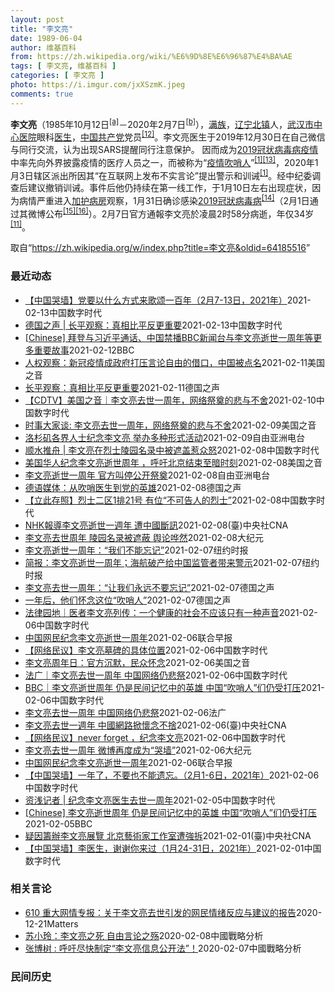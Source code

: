 ```yaml
---
layout: post
title: "李文亮"
date: 1989-06-04
author: 维基百科
from: https://zh.wikipedia.org/wiki/%E6%9D%8E%E6%96%87%E4%BA%AE
tags: [ 李文亮, 维基百科 ]
categories: [ 李文亮 ]
photo: https://i.imgur.com/jxXSzmK.jpeg
comments: true
---
```

<div class="mw-parser-output"><div id="noteTA-72732dd3" class="noteTA"><div class="noteTA-group"><div data-noteta-group-source="module" data-noteta-group="Medicine"></div></div><div class="noteTA-local"><div data-noteta-code="zh-cn:重症监护室; zh-hk:深切治療部; zh-tw:加護病房"></div><div data-noteta-code="zh-cn:体外膜氧合; zh-hk:人工心肺; zh-tw:葉克膜;"></div><div data-noteta-code="zh-hans:互联网+; zh-hant:互聯網+;"></div><div data-noteta-code="zh-cn:卡洛·乌尔巴尼; zh-hk:卡爾婁·武爾班尼; zh-tw:卡洛·厄巴尼;"></div><div data-noteta-code="zh-cn:互联网+; zh-tw:互聯網+;"></div></div></div>

<p><b>李文亮</b>（1985年10月12日<sup id="cite_ref-3" class="reference"><a href="#cite_note-3">[a]</a></sup>－2020年2月7日<sup id="cite_ref-13" class="reference"><a href="#cite_note-13">[b]</a></sup>），<a href="/wiki/%E6%BB%A1%E6%97%8F" title="满族">满族</a>，<a href="/wiki/%E8%BE%BD%E5%AE%81%E7%9C%81" title="辽宁省">辽宁</a><a href="/wiki/%E5%8C%97%E9%95%87%E5%B8%82" title="北镇市">北镇</a>人，<a href="/wiki/%E6%AD%A6%E6%B1%89%E5%B8%82%E4%B8%AD%E5%BF%83%E5%8C%BB%E9%99%A2" title="武汉市中心医院">武汉市中心医院</a>眼科<a href="/wiki/%E5%8C%BB%E7%94%9F" title="医生">医生</a>，<a href="/wiki/%E4%B8%AD%E5%9B%BD%E5%85%B1%E4%BA%A7%E5%85%9A" title="中国共产党">中国共产党</a>党员<sup id="cite_ref-14" class="reference"><a href="#cite_note-14">[12]</a></sup>。李文亮医生于2019年12月30日在自己微信与同行交流，认为出现SARS提醒同行注意保护。 因而成为<a href="/wiki/2019%E5%86%A0%E7%8A%B6%E7%97%85%E6%AF%92%E7%97%85%E7%96%AB%E6%83%85" title="2019冠状病毒病疫情">2019冠状病毒病疫情</a>中率先向外界披露疫情的医疗人员之一，而被称为“<a href="/wiki/%E7%96%AB%E6%83%85" class="mw-redirect" title="疫情">疫情</a><a href="/wiki/%E5%90%B9%E5%93%A8%E4%BA%BA" title="吹哨人">吹哨人</a>”<sup id="cite_ref-财新_1-1" class="reference"><a href="#cite_note-财新-1">[1]</a></sup><sup id="cite_ref-15" class="reference"><a href="#cite_note-15">[13]</a></sup>，2020年1月3日辖区派出所因其“在互联网上发布不实言论”提出警示和训诫<sup id="cite_ref-财新_1-2" class="reference"><a href="#cite_note-财新-1">[1]</a></sup>。经中纪委调查后建议撤销训诫。事件后他仍持续在第一线工作，于1月10日左右出现症状，因为病情严重进入<a href="/wiki/%E5%8A%A0%E8%AD%B7%E7%97%85%E6%88%BF" title="加護病房">加护病房</a>观察，1月31日确诊感染<a href="/wiki/2019%E5%86%A0%E7%8B%80%E7%97%85%E6%AF%92%E7%97%85" class="mw-redirect" title="2019冠狀病毒病">2019冠狀病毒病</a><sup id="cite_ref-监察答记者问_16-0" class="reference"><a href="#cite_note-监察答记者问-16">[14]</a></sup>（2月1日通过其微博公布<sup id="cite_ref-17" class="reference"><a href="#cite_note-17">[15]</a></sup><sup id="cite_ref-18" class="reference"><a href="#cite_note-18">[16]</a></sup>）。2月7日官方通報李文亮於凌晨2时58分病逝，年仅34岁<sup id="cite_ref-wjw.wuhan_12-1" class="reference"><a href="#cite_note-wjw.wuhan-12">[11]</a></sup>。
</p>
</div><noscript><img src="//zh.wikipedia.org/wiki/Special:CentralAutoLogin/start?type=1x1" alt="" title="" width="1" height="1" style="border: none; position: absolute;"></noscript>
<div class="printfooter">取自“<a dir="ltr" href="https://zh.wikipedia.org/w/index.php?title=李文亮&amp;oldid=64185516">https://zh.wikipedia.org/w/index.php?title=李文亮&amp;oldid=64185516</a>”</div><div id="recent-news"><h3>最近动态</h3><ul><li><a href="https://nodebe4.github.io/waimei/2021-02-13/%E4%B8%AD%E5%9B%BD%E5%93%AD%E5%A2%99-%E5%85%9A%E8%A6%81%E4%BB%A5%E4%BB%80%E4%B9%88%E6%96%B9%E5%BC%8F%E6%9D%A5%E6%AD%8C%E9%A2%82%E4%B8%80%E7%99%BE%E5%B9%B4-2%E6%9C%887-13%E6%97%A5-2021%E5%B9%B4" title="【中国哭墙】党要以什么方式来歌颂一百年（2月7-13日，2021年）—— 编者按：2月7-13日，距离李文亮医生的去世已366-342天。这位在武汉新冠疫情期间因为说出真话成为悲剧英雄的普通眼科...">【中国哭墙】党要以什么方式来歌颂一百年（2月7-13日，2021年）</a><time>2021-02-13</time><a class="tag">中国数字时代</a></li>
<li><a href="https://nodebe4.github.io/waimei/2021-02-13/%E5%BE%B7%E5%9B%BD%E4%B9%8B%E5%A3%B0-%E9%95%BF%E5%B9%B3%E8%A7%82%E5%AF%9F-%E7%9C%9F%E7%9B%B8%E6%AF%94%E5%B9%B3%E5%8F%8D%E6%9B%B4%E9%87%8D%E8%A6%81" title="德国之声 | 长平观察：真相比平反更重要—— &quot;一个健康的社会不应该只有一种声音。&quot;一年前，李文亮医生刚刚去世，他留下的这句话遍地回荡，当局倍感压力。一年后，这句话依然激励人...">德国之声 | 长平观察：真相比平反更重要</a><time>2021-02-13</time><a class="tag">中国数字时代</a></li>
<li><a href="https://nodebe4.github.io/waimei/2021-02-12/Chinese-%E6%8B%9C%E7%99%BB%E4%B8%8E%E4%B9%A0%E8%BF%91%E5%B9%B3%E9%80%9A%E8%AF%9D-%E4%B8%AD%E5%9B%BD%E7%A6%81%E6%92%ADBBC%E6%96%B0%E9%97%BB%E5%8F%B0%E4%B8%8E%E6%9D%8E%E6%96%87%E4%BA%AE%E9%80%9D%E4%B8%96%E4%B8%80%E5%91%A8%E5%B9%B4%E7%AD%89%E6%9B%B4%E5%A4%9A%E9%87%8D%E8%A6%81%E6%95%85%E4%BA%8B" title="[Chinese] 拜登与习近平通话、中国禁播BBC新闻台与李文亮逝世一周年等更多重要故事—— 拜登与习近平通话、中国禁播BBC新闻台与李文亮逝世一周年等本周更多重要故事 12 分钟前 图像来源...">[Chinese] 拜登与习近平通话、中国禁播BBC新闻台与李文亮逝世一周年等更多重要故事</a><time>2021-02-12</time><a class="tag">BBC</a></li>
<li><a href="https://nodebe4.github.io/waimei/2021-02-11/%E4%BA%BA%E6%9D%83%E8%A7%82%E5%AF%9F-%E6%96%B0%E5%86%A0%E7%96%AB%E6%83%85%E6%88%90%E6%94%BF%E5%BA%9C%E6%89%93%E5%8E%8B%E8%A8%80%E8%AE%BA%E8%87%AA%E7%94%B1%E7%9A%84%E5%80%9F%E5%8F%A3-%E4%B8%AD%E5%9B%BD%E8%A2%AB%E7%82%B9%E5%90%8D" title="人权观察：新冠疫情成政府打压言论自由的借口，中国被点名—— Thu, 11 Feb 2021 18:23:15 GMT 一名男子在武汉中心医院为李文亮逝世一周年献花的纪念地驻足，一名警察站在一旁...">人权观察：新冠疫情成政府打压言论自由的借口，中国被点名</a><time>2021-02-11</time><a class="tag">美国之音</a></li>
<li><a href="https://nodebe4.github.io/waimei/2021-02-11/%E9%95%BF%E5%B9%B3%E8%A7%82%E5%AF%9F-%E7%9C%9F%E7%9B%B8%E6%AF%94%E5%B9%B3%E5%8F%8D%E6%9B%B4%E9%87%8D%E8%A6%81" title="长平观察：真相比平反更重要—— 长平2021-02-11T09:05:21.481Z 李文亮去世一周年之际，大量中国网友自发缅怀这位眼科医生 （德国之声中文网）&quot;一个健康的社会不应该只...">长平观察：真相比平反更重要</a><time>2021-02-11</time><a class="tag">德国之声</a></li>
<li><a href="https://nodebe4.github.io/waimei/2021-02-10/CDTV-%E7%BE%8E%E5%9B%BD%E4%B9%8B%E9%9F%B3-%E6%9D%8E%E6%96%87%E4%BA%AE%E5%8E%BB%E4%B8%96%E4%B8%80%E5%91%A8%E5%B9%B4-%E7%BD%91%E7%BB%9C%E7%A5%AD%E5%A5%A0%E7%9A%84%E6%82%B2%E4%B8%8E%E4%B8%8D%E8%88%8D" title="【CDTV】美国之音｜李文亮去世一周年，网络祭奠的悲与不舍—— @美国之音中文网：在武汉中心医院医生李文亮去世一周年之际，有大量中国网友在社交媒体上对他悼念缅怀，这与官方的一片沉默形成鲜明反差。...">【CDTV】美国之音｜李文亮去世一周年，网络祭奠的悲与不舍</a><time>2021-02-10</time><a class="tag">中国数字时代</a></li>
<li><a href="https://nodebe4.github.io/waimei/2021-02-09/%E6%97%B6%E4%BA%8B%E5%A4%A7%E5%AE%B6%E8%B0%88-%E6%9D%8E%E6%96%87%E4%BA%AE%E5%8E%BB%E4%B8%96%E4%B8%80%E5%91%A8%E5%B9%B4-%E7%BD%91%E7%BB%9C%E7%A5%AD%E5%A5%A0%E7%9A%84%E6%82%B2%E4%B8%8E%E4%B8%8D%E8%88%8D" title="时事大家谈: 李文亮去世一周年，网络祭奠的悲与不舍—— Tue, 09 Feb 2021 13:43:48 GMT 时事大家谈：李文亮去世一周年，网络祭奠的悲与不舍 时事大家谈: 李文亮去世一周...">时事大家谈: 李文亮去世一周年，网络祭奠的悲与不舍</a><time>2021-02-09</time><a class="tag">美国之音</a></li>
<li><a href="https://nodebe4.github.io/waimei/2021-02-09/%E6%B4%9B%E6%9D%89%E7%9F%B6%E5%90%84%E7%95%8C%E4%BA%BA%E5%A3%AB%E7%BA%AA%E5%BF%B5%E6%9D%8E%E6%96%87%E4%BA%AE-%E4%B8%BE%E5%8A%9E%E5%A4%9A%E7%A7%8D%E5%BD%A2%E5%BC%8F%E6%B4%BB%E5%8A%A8" title="洛杉矶各界人士纪念李文亮 举办多种形式活动—— 今年2月7日，是中国新冠疫情“吹哨人”李文亮去世一周年的日子。美国洛杉矶各界不少民主活动人士和艺术家举办了形式各异的活动，对李文亮进行悼念，并对中...">洛杉矶各界人士纪念李文亮  举办多种形式活动</a><time>2021-02-09</time><a class="tag">自由亚洲电台</a></li>
<li><a href="https://nodebe4.github.io/waimei/2021-02-08/%E9%A1%BA%E6%B0%B4%E6%8E%A8%E8%88%9F-%E6%9D%8E%E6%96%87%E4%BA%AE%E5%9C%A8%E7%83%88%E5%A3%AB%E9%99%B5%E5%9B%AD%E5%90%8D%E5%BD%95%E4%B8%AD%E8%A2%AB%E9%81%AE%E7%9B%96%E6%83%B9%E4%BC%97%E6%80%92" title="顺水推舟 | 李文亮在烈士陵园名录中被遮盖惹众怒—— 作者：顺水推舟 在李文亮殉职一周年之际，本号前两天发布了《李文亮殉职周年纪 | 他的墓碑与雕像》（已被和谐，请看今天第二条的重发版）其中附上...">顺水推舟 | 李文亮在烈士陵园名录中被遮盖惹众怒</a><time>2021-02-08</time><a class="tag">中国数字时代</a></li>
<li><a href="https://nodebe4.github.io/waimei/2021-02-08/%E7%BE%8E%E5%9B%BD%E5%8D%8E%E4%BA%BA%E7%BA%AA%E5%BF%B5%E6%9D%8E%E6%96%87%E4%BA%AE%E9%80%9D%E4%B8%96%E5%91%A8%E5%B9%B4-%E5%91%BC%E5%90%81%E5%8C%97%E4%BA%AC%E7%BB%93%E6%9D%9F%E8%87%B3%E6%9A%97%E6%97%B6%E5%88%BB" title="美国华人纪念李文亮逝世周年 ，呼吁北京结束至暗时刻—— Tue, 09 Feb 2021 02:19:38 GMT 2021年2月7日，中国新冠病毒吹哨人李文亮逝世周年日，“洛杉矶视觉艺术家协会...">美国华人纪念李文亮逝世周年 ，呼吁北京结束至暗时刻</a><time>2021-02-08</time><a class="tag">美国之音</a></li>
<li><a href="https://nodebe4.github.io/waimei/2021-02-08/%E6%9D%8E%E6%96%87%E4%BA%AE%E9%80%9D%E4%B8%96%E4%B8%80%E5%91%A8%E5%B9%B4-%E5%AE%98%E6%96%B9%E5%8F%AB%E5%81%9C%E5%85%AC%E5%BC%80%E7%A5%AD%E5%A5%A0" title="李文亮逝世一周年 官方叫停公开祭奠—— 去年2月7日，中国新冠疫情吹哨人李文亮医生因感染新冠病毒于武汉去世。然而，在李文亮逝世一周年的时候，中国官方不仅保持沉默，还禁止民间公开祭奠这位勇敢者。 ...">李文亮逝世一周年    官方叫停公开祭奠</a><time>2021-02-08</time><a class="tag">自由亚洲电台</a></li>
<li><a href="https://nodebe4.github.io/waimei/2021-02-08/%E5%BE%B7%E8%AF%AD%E5%AA%92%E4%BD%93-%E4%BB%8E%E5%90%B9%E5%93%A8%E5%8C%BB%E7%94%9F%E5%88%B0%E5%85%9A%E7%9A%84%E8%8B%B1%E9%9B%84" title="德语媒体：从吹哨医生到党的英雄—— 达扬（摘编）2021-02-08T15:28:59.365Z 武汉眼科医生李文亮被看作是中国新冠疫情中的吹哨人之一。 （德国之声中文网）李文亮医生逝世一周年之...">德语媒体：从吹哨医生到党的英雄</a><time>2021-02-08</time><a class="tag">德国之声</a></li>
<li><a href="https://nodebe4.github.io/waimei/2021-02-08/%E7%AB%8B%E6%AD%A4%E5%AD%98%E7%85%A7-%E7%83%88%E5%A3%AB%E4%BA%8C%E5%8C%BA1%E6%8E%9221%E5%8F%B7-%E6%9C%89%E4%BD%8D-%E4%B8%8D%E5%8F%AF%E5%91%8A%E4%BA%BA%E7%9A%84%E7%83%88%E5%A3%AB" title="【立此存照】烈士二区1排21号 有位“不可告人的烈士”—— 2021年2月6日，新浪微博账号“大嘴哥姓李” 发布了李文亮医生墓碑的具体位置：武汉市九峰山烈士陵园，烈士二区1排21号。 【立此存照...">【立此存照】烈士二区1排21号 有位“不可告人的烈士”</a><time>2021-02-08</time><a class="tag">中国数字时代</a></li>
<li><a href="https://nodebe4.github.io/waimei/2021-02-08/NHK%E5%A0%B1%E5%B0%8E%E6%9D%8E%E6%96%87%E4%BA%AE%E9%80%9D%E4%B8%96%E4%B8%80%E9%80%B1%E5%B9%B4-%E9%81%AD%E4%B8%AD%E5%9C%8B%E6%96%B7%E8%A8%8A" title="NHK報導李文亮逝世一週年 遭中國斷訊—— 中國武漢肺炎「吹哨人」李文亮去世滿週年，日本NHK在新聞節目中報導卻遭中國斷訊。（檔案照片／美聯社） （中央社東京8日綜合外電報導）中國武漢肺炎「吹哨...">NHK報導李文亮逝世一週年 遭中國斷訊</a><time>2021-02-08</time><a class="tag">(臺)中央社CNA</a></li>
<li><a href="https://nodebe4.github.io/waimei/2021-02-08/%E6%9D%8E%E6%96%87%E4%BA%AE%E5%8E%BB%E4%B8%96%E5%91%A8%E5%B9%B4-%E9%99%B5%E5%9B%AD%E5%90%8D%E5%BD%95%E8%A2%AB%E9%81%AE%E8%94%BD-%E8%88%86%E8%AE%BA%E5%93%97%E7%84%B6" title="李文亮去世周年 陵园名录被遮蔽 舆论哗然—— 【大纪元2021年02月08日讯】2月7日，是中共病毒（武汉肺炎）疫情“吹哨人”、武汉市中心医院眼科医生李文亮去世一周年的日子，当地民众前往“烈士陵...">李文亮去世周年 陵园名录被遮蔽 舆论哗然</a><time>2021-02-08</time><a class="tag">大纪元</a></li>
<li><a href="https://nodebe4.github.io/waimei/2021-02-07/%E6%9D%8E%E6%96%87%E4%BA%AE%E9%80%9D%E4%B8%96%E4%B8%80%E5%91%A8%E5%B9%B4-%E6%88%91%E4%BB%AC%E4%B8%8D%E8%83%BD%E5%BF%98%E8%AE%B0" title="李文亮逝世一周年：“我们不能忘记”—— RON DePASQUALE,RON DePASQUALE2021-02-08 11:24:45 在李文亮周年忌日到来前，放在武汉市中心医院外的纪念花束。...">李文亮逝世一周年：“我们不能忘记”</a><time>2021-02-07</time><a class="tag">纽约时报</a></li>
<li><a href="https://nodebe4.github.io/waimei/2021-02-07/%E7%AE%80%E6%8A%A5-%E6%9D%8E%E6%96%87%E4%BA%AE%E9%80%9D%E4%B8%96%E4%B8%80%E5%91%A8%E5%B9%B4-%E6%B5%B7%E8%88%AA%E7%A0%B4%E4%BA%A7%E7%BB%99%E4%B8%AD%E5%9B%BD%E7%9B%91%E7%AE%A1%E8%80%85%E5%B8%A6%E6%9D%A5%E8%AD%A6%E7%A4%BA" title="简报：李文亮逝世一周年；海航破产给中国监管者带来警示—— KONEY BAI,KONEY BAI2021-02-08 09:46:18 李文亮生前曾工作的武汉市中心医院外。 •&nbsp;李文亮逝世一周年...">简报：李文亮逝世一周年；海航破产给中国监管者带来警示</a><time>2021-02-07</time><a class="tag">纽约时报</a></li>
<li><a href="https://nodebe4.github.io/waimei/2021-02-07/%E6%9D%8E%E6%96%87%E4%BA%AE%E5%8E%BB%E4%B8%96%E4%B8%80%E5%91%A8%E5%B9%B4-%E8%AE%A9%E6%88%91%E4%BB%AC%E6%B0%B8%E8%BF%9C%E4%B8%8D%E8%A6%81%E5%BF%98%E8%AE%B0" title="李文亮去世一周年：“让我们永远不要忘记”—— 王凡2021-02-07T12:10:23.726Z （德国之声中文网）在微博等中国社交媒体上，周六（2月6日）涌现了大量悼念因感染新冠病毒而去世的...">李文亮去世一周年：“让我们永远不要忘记”</a><time>2021-02-07</time><a class="tag">德国之声</a></li>
<li><a href="https://nodebe4.github.io/waimei/2021-02-07/%E4%B8%80%E5%B9%B4%E5%90%8E-%E4%BB%96%E4%BB%AC%E6%80%80%E5%BF%B5%E8%BF%99%E4%BD%8D-%E5%90%B9%E5%93%A8%E4%BA%BA" title="一年后，他们怀念这位“吹哨人”—— 2019年12月30日，李文亮在微信群发了一条信息：“华南水果海鲜市场确诊了7例SARS”。他因此被叫到派出所签了“训诫书”。在去世前，他对记者表示：一个健康...">一年后，他们怀念这位“吹哨人”</a><time>2021-02-07</time><a class="tag">德国之声</a></li>
<li><a href="https://nodebe4.github.io/waimei/2021-02-06/%E6%B3%95%E5%BE%8B%E5%9B%AD%E5%9C%B0-%E5%8C%BB%E8%80%85%E6%9D%8E%E6%96%87%E4%BA%AE%E5%88%97%E4%BC%A0-%E4%B8%80%E4%B8%AA%E5%81%A5%E5%BA%B7%E7%9A%84%E7%A4%BE%E4%BC%9A%E4%B8%8D%E5%BA%94%E8%AF%A5%E5%8F%AA%E6%9C%89%E4%B8%80%E7%A7%8D%E5%A3%B0%E9%9F%B3" title="法律园地｜医者李文亮列传：一个健康的社会不应该只有一种声音—— 时光飞逝，转眼之间，新冠肺炎的吹哨人——李文亮医师离开这个世界已经一年了！ 一年前的2月7日凌晨2点58分，武汉中心医院眼科医师李...">法律园地｜医者李文亮列传：一个健康的社会不应该只有一种声音</a><time>2021-02-06</time><a class="tag">中国数字时代</a></li>
<li><a href="https://nodebe4.github.io/waimei/2021-02-06/%E4%B8%AD%E5%9B%BD%E7%BD%91%E6%B0%91%E7%BA%AA%E5%BF%B5%E6%9D%8E%E6%96%87%E4%BA%AE%E9%80%9D%E4%B8%96%E4%B8%80%E5%91%A8%E5%B9%B4" title="中国网民纪念李文亮逝世一周年—— 明天是中国官方宣布武汉眼科医生、疫情吹哨人之一李文亮去世一周年的日子，今天有大批中国网民发起悼念。 在中国社交网站微博上，“纪念李文亮逝世一周年”相关主题帖文的...">中国网民纪念李文亮逝世一周年</a><time>2021-02-06</time><a class="tag">联合早报</a></li>
<li><a href="https://nodebe4.github.io/waimei/2021-02-06/%E7%BD%91%E7%BB%9C%E6%B0%91%E8%AE%AE-%E6%9D%8E%E6%96%87%E4%BA%AE%E5%A2%93%E7%A2%91%E7%9A%84%E5%85%B7%E4%BD%93%E4%BD%8D%E7%BD%AE" title="【网络民议】李文亮墓碑的具体位置—— 2021年2月6日，新浪微博账号“大嘴哥姓李” 发布了李文亮医生墓碑的具体位置：九峰山烈士陵园，烈士二区1排21号 以下是中国数字时代编辑摘录的网民留言： ...">【网络民议】李文亮墓碑的具体位置</a><time>2021-02-06</time><a class="tag">中国数字时代</a></li>
<li><a href="https://nodebe4.github.io/waimei/2021-02-06/%E6%9D%8E%E6%96%87%E4%BA%AE%E5%91%A8%E5%B9%B4%E6%97%A5-%E5%AE%98%E6%96%B9%E6%B2%89%E9%BB%98-%E6%B0%91%E4%BC%97%E6%80%80%E5%BF%B5" title="李文亮周年日：官方沉默，民众怀念—— Sat, 06 Feb 2021 17:21:11 GMT 武汉民众在武汉中心医院摆放鲜花悼念新冠病毒“吹哨人”李文亮逝世一周年。（美联社提供） 李文亮这个...">李文亮周年日：官方沉默，民众怀念</a><time>2021-02-06</time><a class="tag">美国之音</a></li>
<li><a href="https://nodebe4.github.io/waimei/2021-02-06/%E6%B3%95%E5%B9%BF-%E6%9D%8E%E6%96%87%E4%BA%AE%E5%8E%BB%E4%B8%96%E4%B8%80%E5%91%A8%E5%B9%B4-%E4%B8%AD%E5%9B%BD%E7%BD%91%E7%BB%9C%E4%BB%8D%E6%82%B2%E7%A5%AD" title="法广｜李文亮去世一周年 中国网络仍悲祭—— 李文亮遗照 Li WENLIANG Social Media/AFP/Archivos &amp;lt;/p&amp;gt; 作者： 小山 中国新冠肺...">法广｜李文亮去世一周年 中国网络仍悲祭</a><time>2021-02-06</time><a class="tag">中国数字时代</a></li>
<li><a href="https://nodebe4.github.io/waimei/2021-02-06/BBC-%E6%9D%8E%E6%96%87%E4%BA%AE%E9%80%9D%E4%B8%96%E5%91%A8%E5%B9%B4-%E4%BB%8D%E6%98%AF%E6%B0%91%E9%97%B4%E8%AE%B0%E5%BF%86%E4%B8%AD%E7%9A%84%E8%8B%B1%E9%9B%84-%E4%B8%AD%E5%9B%BD-%E5%90%B9%E5%93%A8%E4%BA%BA-%E4%BB%AC%E4%BB%8D%E5%8F%97%E6%89%93%E5%8E%8B" title="BBC｜李文亮逝世周年 仍是民间记忆中的英雄 中国“吹哨人”们仍受打压—— 2020年12月31日，自武汉一个关于抗击新冠疫情的展览上，李文亮医生的照片在展览上出现。图像来源，Reuters &amp;...">BBC｜李文亮逝世周年 仍是民间记忆中的英雄 中国“吹哨人”们仍受打压</a><time>2021-02-06</time><a class="tag">中国数字时代</a></li>
<li><a href="https://nodebe4.github.io/waimei/2021-02-06/%E6%9D%8E%E6%96%87%E4%BA%AE%E5%8E%BB%E4%B8%96%E4%B8%80%E5%91%A8%E5%B9%B4-%E4%B8%AD%E5%9B%BD%E7%BD%91%E7%BB%9C%E4%BB%8D%E6%82%B2%E7%A5%AD" title="李文亮去世一周年 中国网络仍悲祭—— 06/02/2021 - 14:20 中国新冠肺炎“吹哨人”李文亮医师去世一周年的今天，疫情仍未结束。中国数以万计网友相继到他的微博留言表达怀念与不舍；李文...">李文亮去世一周年 中国网络仍悲祭</a><time>2021-02-06</time><a class="tag">法广</a></li>
<li><a href="https://nodebe4.github.io/waimei/2021-02-06/%E6%9D%8E%E6%96%87%E4%BA%AE%E5%8E%BB%E4%B8%96%E4%B8%80%E9%80%B1%E5%B9%B4-%E4%B8%AD%E5%9C%8B%E7%B6%B2%E8%B7%AF%E6%8E%80%E6%87%B7%E5%BF%B5%E4%B8%8D%E6%8D%A8" title="李文亮去世一週年 中國網路掀懷念不捨—— 武漢肺炎「吹哨人」李文亮醫師去世一週年的6日，疫情仍未結束。中國數以萬計網友相繼到他的微博留言表達懷念與不捨。（檔案照片／美聯社） （中央社台北6日電）...">李文亮去世一週年 中國網路掀懷念不捨</a><time>2021-02-06</time><a class="tag">(臺)中央社CNA</a></li>
<li><a href="https://nodebe4.github.io/waimei/2021-02-06/%E7%BD%91%E7%BB%9C%E6%B0%91%E8%AE%AE-never-forget-%E7%BA%AA%E5%BF%B5%E6%9D%8E%E6%96%87%E4%BA%AE" title="【网络民议】never forget ，纪念李文亮—— 李文亮微博留言截图 李文亮微博留言截图 李文亮微博留言截图 never forget ，纪念李文亮 pic.twitter.com/5nu...">【网络民议】never forget ，纪念李文亮</a><time>2021-02-06</time><a class="tag">中国数字时代</a></li>
<li><a href="https://nodebe4.github.io/waimei/2021-02-06/%E6%9D%8E%E6%96%87%E4%BA%AE%E5%8E%BB%E4%B8%96%E4%B8%80%E5%91%A8%E5%B9%B4-%E5%BE%AE%E5%8D%9A%E5%86%8D%E5%BA%A6%E6%88%90%E4%B8%BA-%E5%93%AD%E5%A2%99" title="李文亮去世一周年 微博再度成为“哭墙”—— 【大纪元2021年02月06日讯】（大纪元记者古清儿综合报导）2021年初，大陆多省中共病毒（武汉肺炎）疫情快速升温。今天（2月6日）是中共病毒“吹哨...">李文亮去世一周年 微博再度成为“哭墙”</a><time>2021-02-06</time><a class="tag">大纪元</a></li>
<li><a href="https://nodebe4.github.io/waimei/2021-02-06/%E4%B8%AD%E5%9B%BD%E7%BD%91%E6%B0%91%E7%BA%AA%E5%BF%B5%E6%9D%8E%E6%96%87%E4%BA%AE%E9%80%9D%E4%B8%96%E4%B8%80%E5%91%A8%E5%B9%B4" title="中国网民纪念李文亮逝世一周年—— 明天是中国官方宣布武汉眼科医生、疫情吹哨人之一李文亮去世一周年的日子，今天有大批中国网民发起悼念。 在中国社交网站微博上，“纪念李文亮逝世一周年”相关主题帖文的...">中国网民纪念李文亮逝世一周年</a><time>2021-02-06</time><a class="tag">联合早报</a></li>
<li><a href="https://nodebe4.github.io/waimei/2021-02-06/%E4%B8%AD%E5%9B%BD%E5%93%AD%E5%A2%99-%E4%B8%80%E5%B9%B4%E4%BA%86-%E4%B8%8D%E8%A6%81%E4%B9%9F%E4%B8%8D%E8%83%BD%E9%81%97%E5%BF%98-2%E6%9C%881-6%E6%97%A5-2021%E5%B9%B4" title="【中国哭墙】一年了，不要也不能遗忘。（2月1-6日，2021年）—— 编者按：2月1-6日，距离李文亮医生的去世已360-365天。这位在武汉新冠疫情期间因为说出真话成为悲剧英雄的普通眼科医生并...">【中国哭墙】一年了，不要也不能遗忘。（2月1-6日，2021年）</a><time>2021-02-06</time><a class="tag">中国数字时代</a></li>
<li><a href="https://nodebe4.github.io/waimei/2021-02-05/%E8%B5%84%E6%B5%85%E8%AE%B0%E8%80%85-%E7%BA%AA%E5%BF%B5%E6%9D%8E%E6%96%87%E4%BA%AE%E5%8C%BB%E7%94%9F%E5%8E%BB%E4%B8%96%E4%B8%80%E5%91%A8%E5%B9%B4" title="资浅记者 | 纪念李文亮医生去世一周年—— 原创 李微敖 资浅记者 我有3个来月没更新微信公众号了，期间有几次想写些什么，写些这段时间听说的故事或者感悟，但终归还是懒了。 但今天，我必须得写点什...">资浅记者 | 纪念李文亮医生去世一周年</a><time>2021-02-05</time><a class="tag">中国数字时代</a></li>
<li><a href="https://nodebe4.github.io/waimei/2021-02-05/Chinese-%E6%9D%8E%E6%96%87%E4%BA%AE%E9%80%9D%E4%B8%96%E5%91%A8%E5%B9%B4-%E4%BB%8D%E6%98%AF%E6%B0%91%E9%97%B4%E8%AE%B0%E5%BF%86%E4%B8%AD%E7%9A%84%E8%8B%B1%E9%9B%84-%E4%B8%AD%E5%9B%BD-%E5%90%B9%E5%93%A8%E4%BA%BA-%E4%BB%AC%E4%BB%8D%E5%8F%97%E6%89%93%E5%8E%8B" title="[Chinese] 李文亮逝世周年 仍是民间记忆中的英雄 中国“吹哨人”们仍受打压—— 李文亮逝世周年 仍是民间记忆中的英雄 中国“吹哨人”们仍受打压 16 分钟前 图像来源，Reuters 图...">[Chinese] 李文亮逝世周年 仍是民间记忆中的英雄 中国“吹哨人”们仍受打压</a><time>2021-02-05</time><a class="tag">BBC</a></li>
<li><a href="https://nodebe4.github.io/waimei/2021-02-01/%E7%96%91%E5%9B%A0%E7%B1%8C%E8%BE%A6%E6%9D%8E%E6%96%87%E4%BA%AE%E5%B1%95%E8%A6%BD-%E5%8C%97%E4%BA%AC%E8%97%9D%E8%A1%93%E5%AE%B6%E5%B7%A5%E4%BD%9C%E5%AE%A4%E9%81%AD%E5%BC%B7%E6%8B%86" title="疑因籌辦李文亮展覽 北京藝術家工作室遭強拆—— （中央社台北1日電）香港立場新聞今天報導，北京藝術家王鵬與艾松計劃合辦李文亮展覽，卻疑似因此接獲當局警告「不要抹黑國家形象」，王鵬工作室隨後被指「...">疑因籌辦李文亮展覽 北京藝術家工作室遭強拆</a><time>2021-02-01</time><a class="tag">(臺)中央社CNA</a></li>
<li><a href="https://nodebe4.github.io/waimei/2021-02-01/%E4%B8%AD%E5%9B%BD%E5%93%AD%E5%A2%99-%E6%9D%8E%E5%8C%BB%E7%94%9F-%E8%B0%A2%E8%B0%A2%E4%BD%A0%E6%9D%A5%E8%BF%87-1%E6%9C%8824-31%E6%97%A5-2021%E5%B9%B4" title="【中国哭墙】李医生，谢谢你来过（1月24-31日，2021年）—— 编者按：1月24-31日，距离李文亮医生的去世已352-359天。这位在武汉新冠疫情期间因为说出真话成为悲剧英雄的普通眼科医生...">【中国哭墙】李医生，谢谢你来过（1月24-31日，2021年）</a><time>2021-02-01</time><a class="tag">中国数字时代</a></li>
</ul></div><div id="open-opinion"><h3>相关言论</h3><ul><li><a href="https://nodebe4.github.io/opinion/2020-12-21/610-%E9%87%8D%E5%A4%A7%E7%BD%91%E6%83%85%E4%B8%93%E6%8A%A5-%E5%85%B3%E4%BA%8E%E6%9D%8E%E6%96%87%E4%BA%AE%E5%8E%BB%E4%B8%96%E5%BC%95%E5%8F%91%E7%9A%84%E7%BD%91%E6%B0%91%E6%83%85%E7%BB%AA%E5%8F%8D%E5%BA%94%E4%B8%8E%E5%BB%BA%E8%AE%AE%E7%9A%84%E6%8A%A5%E5%91%8A/" title="野兽爱智慧">610 重大网情专报：关于李文亮去世引发的网民情绪反应与建议的报告</a><time>2020-12-21</time><a class="tag">Matters</a></li>
<li><a href="https://nodebe4.github.io/opinion/2020-02-08/%E8%8B%8F%E5%B0%8F%E7%8E%B2-%E6%9D%8E%E6%96%87%E4%BA%AE%E4%B9%8B%E6%AD%BB-%E8%87%AA%E7%94%B1%E8%A8%80%E8%AE%BA%E4%B9%8B%E6%AE%87/" title="苏小玲">苏小玲：李文亮之死 自由言论之殇</a><time>2020-02-08</time><a class="tag">中國戰略分析</a></li>
<li><a href="https://nodebe4.github.io/opinion/2020-02-07/%E5%BC%A0%E5%8D%9A%E6%A0%91-%E5%91%BC%E5%90%81%E5%B0%BD%E5%BF%AB%E5%88%B6%E5%AE%9A-%E6%9D%8E%E6%96%87%E4%BA%AE%E4%BF%A1%E6%81%AF%E5%85%AC%E5%BC%80%E6%B3%95/" title="张博树">张博树 : 呼吁尽快制定“李文亮信息公开法”！</a><time>2020-02-07</time><a class="tag">中國戰略分析</a></li>
</ul></div><div id="mjls-record"><h3>民间历史</h3><ul></ul></div>